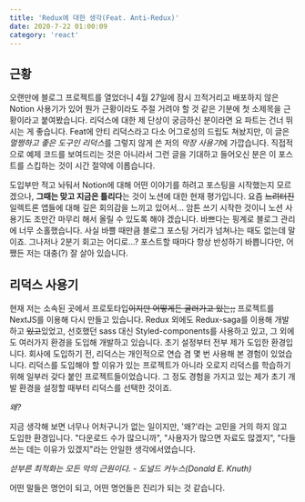 ```yaml
---
title: 'Redux에 대한 생각(Feat. Anti-Redux)'
date: 2020-7-22 01:00:09
category: 'react'
---
```


## 근황

오랜만에 블로그 프로젝트를 열었더니 4월 27일에 잠시 끄적거리고 배포하지 않은 Notion 사용기가 있어 뭔가 근황이라도 주절 거려야 할 것 같은 기분에 첫 소제목을 근황이라고 붙여봤습니다. 리덕스에 대한 제 단상이 궁금하신 분이라면 요 파트는 건너 뛰시는 게 좋습니다. Feat에 안티 리덕스라고 다소 어그로성의 드립도 쳐놨지만, 이 글은 *멀쩡하고 좋은 도구인 리덕스*를 그렇지 않게 쓴 저의 *막장 사용기*에 가깝습니다. 직접적으로 예제 코드를 보여드리는 것은 아니라서 그런 글을 기대하고 들어오신 분은 이 포스트를 스킵하는 것이 시간 절약에 이롭습니다.

도입부만 적고 놔둬서 Notion에 대해 어떤 이야기를 하려고 포스팅을 시작했는지 모르겠으나, **그때는 맞고 지금은 틀리다**는 것이 노션에 대한 현재 평가입니다. 요즘 ~~느려터진~~ 일렉트론 앱들에 대해 깊은 회의감을 느끼고 있어서... 암튼 쓰기 시작한 것이니 노션 사용기도 조만간 마무리 해서 올릴 수 있도록 해야 겠습니다. 바쁘다는 핑계로 블로그 관리에 너무 소홀했습니다. 사실 바쁠 때만큼 블로그 포스팅 거리가 넘쳐나는 때도 없는데 말이죠. 그나저나 2분기 회고는 어디로...? 포스트할 때마다 항상 반성하기 바쁩니다만, 어쨌든 저는 대충(?) 잘 살아 있습니다.

## 리덕스 사용기

현재 저는 소속된 곳에서 프로토타입~~이지만 어떻게든 굴러가고 있는;;~~ 프로젝트를 NextJS를 이용해 다시 만들고 있습니다. Redux 외에도 Redux-saga를 이용해 개발하고 ~~있고~~있었고, 선호했던 sass 대신 Styled-components를 사용하고 있고, 그 외에도 여러가지 환경을 도입해 개발하고 있습니다. 초기 설정부터 전부 제가 도입한 환경입니다. 회사에 도입하기 전, 리덕스는 개인적으로 연습 겸 몇 번 사용해 본 경험이 있었습니다. 리덕스를 도입해야 할 이유가 있는 프로젝트가 아니라 오로지 리덕스를 학습하기 위해 일부러 갖다 붙인 프로젝트들이었습니다. 그 정도 경험을 가지고 있는 제가 초기 개발 환경을 설정할 때부터 리덕스를 선택한 것이죠.

_왜?_

지금 생각해 보면 너무나 어처구니가 없는 일이지만, '왜?'라는 고민을 거의 하지 않고 도입한 환경입니다. "다운로드 수가 많으니까", "사용자가 많으면 자료도 많겠지", "다들 쓰는 데는 이유가 있겠지"라는 안일한 생각에서였습니다.

_섣부른 최적화는 모든 악의 근원이다. - 도널드 커누스(Donald E. Knuth)_

어떤 말들은 명언이 되고, 어떤 명언들은 진리가 되는 것 같습니다.
